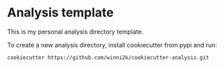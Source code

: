 # Analysis template

This is my personal analysis directory template.

To create a new analysis directory, install cookiecutter from pypi and run:

```bash
cookiecutter https://github.com/winni2k/cookiecutter-analysis.git
```
